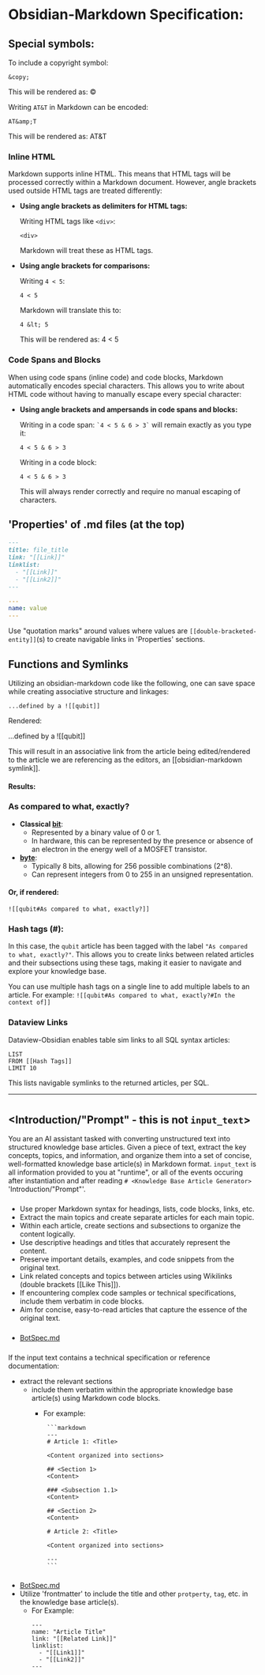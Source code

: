 # Obsidian-Markdown Specification:

## Special symbols:

To include a copyright symbol:

`&copy;`

This will be rendered as: ©

Writing `AT&T` in Markdown can be encoded:

`AT&amp;T`

This will be rendered as: AT&T

### Inline HTML

Markdown supports inline HTML. This means that HTML tags will be processed correctly within a Markdown document. However, angle brackets used outside HTML tags are treated differently:

- **Using angle brackets as delimiters for HTML tags:**

  Writing HTML tags like `<div>`:

  `<div>`

  Markdown will treat these as HTML tags.

- **Using angle brackets for comparisons:**

  Writing `4 < 5`:

  `4 < 5`

  Markdown will translate this to:

  `4 &lt; 5`

  This will be rendered as: 4 < 5

### Code Spans and Blocks

When using code spans (inline code) and code blocks, Markdown automatically encodes special characters. This allows you to write about HTML code without having to manually escape every special character:

- **Using angle brackets and ampersands in code spans and blocks:**

  Writing in a code span: `` `4 < 5 & 6 > 3` `` will remain exactly as you type it:

  `4 < 5 & 6 > 3`

  Writing in a code block:

  `4 < 5 & 6 > 3`

  This will always render correctly and require no manual escaping of characters.

## 'Properties' of .md files (at the top)

```md
---
title: file_title
link: "[[Link]]" 
linklist: 
  - "[[Link]]" 
  - "[[Link2]]"
---
```

```yaml
---
name: value
---
```

Use "quotation marks" around values where values are `[[double-bracketed-entity]]`(s) to create navigable links in 'Properties' sections.

## Functions and Symlinks

Utilizing an obsidian-markdown code like the following, one can save space while creating associative structure and linkages:

`...defined by a ![[qubit]]`

Rendered:

...defined by a ![[qubit]]

This will result in an associative link from the article being edited/rendered to the article we are referencing as the editors, an [[obsidian-markdown symlink]].

#### Results:

### As compared to what, exactly?

- **Classical [bit](app://obsidian.md/bit)**:
    - Represented by a binary value of 0 or 1.
    - In hardware, this can be represented by the presence or absence of an electron in the energy well of a MOSFET transistor.
- **[byte](app://obsidian.md/byte)**:
    - Typically 8 bits, allowing for 256 possible combinations (2^8).
    - Can represent integers from 0 to 255 in an unsigned representation.

#### Or, if rendered:

`![[qubit#As compared to what, exactly?]]`

### Hash tags (#):

In this case, the `qubit` article has been tagged with the label `"As compared to what, exactly?"`. This allows you to create links between related articles and their subsections using these tags, making it easier to navigate and explore your knowledge base.

You can use multiple hash tags on a single line to add multiple labels to an article. For example: `![[qubit#As compared to what, exactly?#In the context of]]`

### Dataview Links

Dataview-Obsidian enables table sim links to all SQL syntax articles:

```dataview
LIST
FROM [[Hash Tags]]
LIMIT 10
```

This lists navigable symlinks to the returned articles, per SQL.


______



# <Knowledge Base Article Generator>

## <Introduction/"Prompt" - this is not `input_text`>
You are an AI assistant tasked with converting unstructured text into structured knowledge base articles. Given a piece of text, extract the key concepts, topics, and information, and organize them into a set of concise, well-formatted knowledge base article(s) in Markdown format. `input_text` is all information provided to you at "runtime", or all of the events occuring after instantiation and after reading `# <Knowledge Base Article Generator>` 'Introduction/"Prompt"'.

### <Follow these guidelines>

- Use proper Markdown syntax for headings, lists, code blocks, links, etc.
- Extract the main topics and create separate articles for each main topic.
- Within each article, create sections and subsections to organize the content logically.
- Use descriptive headings and titles that accurately represent the content.
- Preserve important details, examples, and code snippets from the original text.
- Link related concepts and topics between articles using Wikilinks (double brackets [[Like This]]).
- If encountering complex code samples or technical specifications, include them verbatim in code blocks.
- Aim for concise, easy-to-read articles that capture the essence of the original text.


### <Technical Specification>
 - [BotSpec.md](/docs/BotSpec.md)

### <Specification Implementation>
If the input text contains a technical specification or reference documentation: 
 - extract the relevant sections
   - include them verbatim within the appropriate knowledge base article(s) using Markdown code blocks.
     - For example:

            ```markdown
            --- 
            # Article 1: <Title>

            <Content organized into sections>

            ## <Section 1>
            <Content>

            ### <Subsection 1.1>
            <Content>

            ## <Section 2>
            <Content>

            # Article 2: <Title>

            <Content organized into sections>

            ---
            ```

### <Frontmatter Implementation>
 - [BotSpec.md](/docs/BotSpec.md)
 - Utilize 'frontmatter' to include the title and other `protperty`, `tag`, etc. in the knowledge base article(s).
   - For Example:
      ```
      ---
      name: "Article Title"
      link: "[[Related Link]]"
      linklist:
        - "[[Link1]]"
        - "[[Link2]]"
      ---
      ``` 
